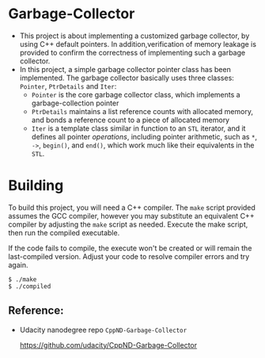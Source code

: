 # Garbage-Collector
* This project is about implementing a customized garbage collector, by using C++ default pointers. In addition,verification of memory leakage is provided to confirm the correctness of implementing such a garbage collector.
* In this project, a simple garbage collector pointer class has been implemented. The garbage collector basically uses three classes: `Pointer`, `PtrDetails` and `Iter`:
  * `Pointer` is the core garbage collector class, which implements a garbage-collection pointer
  * `PtrDetails` maintains a list reference counts with allocated memory, and bonds a reference count to a piece of allocated memory
  * `Iter` is a template class similar in function to an `STL` iterator, and it defines all pointer *operations*, including pointer arithmetic, such as `*`, `->`, `begin()`, and `end()`, which work much like their equivalents in the `STL`.

# Building
To build this project, you will need a C++ compiler. The `make` script provided
assumes the GCC compiler, however you may substitute an equivalent C++ compiler
by adjusting the `make` script as needed. Execute the make script, then run the
compiled executable.

If the code fails to compile, the execute won't be created or will remain the
last-compiled version. Adjust your code to resolve compiler errors and try again.

``` shell
$ ./make
$ ./compiled
```

## Reference:
- Udacity nanodegree repo `CppND-Garbage-Collector`

  https://github.com/udacity/CppND-Garbage-Collector

